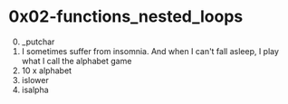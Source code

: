 <h1>0x02-functions_nested_loops</h1>

00. &lowbar;putchar<br>
01. I sometimes suffer from insomnia. And when I can't fall asleep, I play what I call the alphabet game<br>
02. 10 x alphabet<br>
03. islower<br>
04. isalpha<br>
